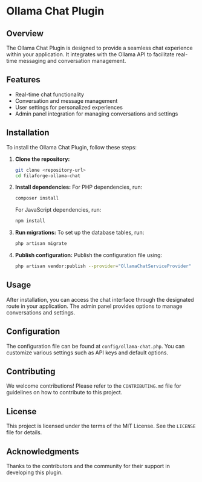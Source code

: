 # Ollama Chat Plugin

## Overview
The Ollama Chat Plugin is designed to provide a seamless chat experience within your application. It integrates with the Ollama API to facilitate real-time messaging and conversation management.

## Features
- Real-time chat functionality
- Conversation and message management
- User settings for personalized experiences
- Admin panel integration for managing conversations and settings

## Installation
To install the Ollama Chat Plugin, follow these steps:

1. **Clone the repository:**
   ```bash
   git clone <repository-url>
   cd filaforge-ollama-chat
   ```

2. **Install dependencies:**
   For PHP dependencies, run:
   ```bash
   composer install
   ```

   For JavaScript dependencies, run:
   ```bash
   npm install
   ```

3. **Run migrations:**
   To set up the database tables, run:
   ```bash
   php artisan migrate
   ```

4. **Publish configuration:**
   Publish the configuration file using:
   ```bash
   php artisan vendor:publish --provider="OllamaChatServiceProvider"
   ```

## Usage
After installation, you can access the chat interface through the designated route in your application. The admin panel provides options to manage conversations and settings.

## Configuration
The configuration file can be found at `config/ollama-chat.php`. You can customize various settings such as API keys and default options.

## Contributing
We welcome contributions! Please refer to the `CONTRIBUTING.md` file for guidelines on how to contribute to this project.

## License
This project is licensed under the terms of the MIT License. See the `LICENSE` file for details.

## Acknowledgments
Thanks to the contributors and the community for their support in developing this plugin.